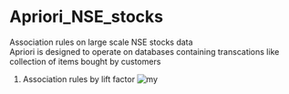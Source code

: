 # Apriori_NSE_stocks
Association rules on large scale NSE stocks data <br />
Apriori is designed to operate on databases containing transcations like collection of items bought by customers

1. Association rules by lift factor
![my](https://cloud.githubusercontent.com/assets/16385390/19840557/8df124a0-9ef8-11e6-9aad-82817de0c773.jpg)

